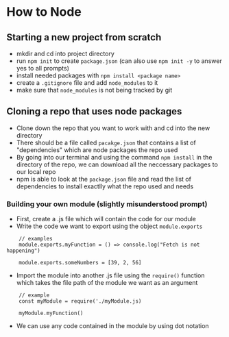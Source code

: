 # How to Node

## Starting a new project from scratch

- mkdir and cd into project directory
- run `npm init` to create `package.json` (can also use `npm init -y` to answer yes to all prompts)
- install needed packages with `npm install <package name>`
- create a `.gitignore` file and add `node_modules` to it
- make sure that `node_modules` is not being tracked by git

## Cloning a repo that uses node packages

- Clone down the repo that you want to work with and cd into the new directory
- There should be a file called `pacakge.json` that contains a list of "dependencies" which are node packages the repo used
- By going into our terminal and using the command `npm install` in the directory of the repo, we can download all the neccessary packages to our local repo
- npm is able to look at the `package.json` file and read the list of dependencies to install exactlly what the repo used and needs

### Building your own module (slightly misunderstood prompt)

- First, create a .js file which will contain the code for our module
- Write the code we want to export using the object `module.exports`

```
    // examples
    module.exports.myFunction = () => console.log("Fetch is not happening")

    module.exports.someNumbers = [39, 2, 56]
```

- Import the module into another .js file using the `require()` function which takes the file path of the module we want as an argument

```
    // example
    const myModule = require('./myModule.js)

    myModule.myFunction()
```
- We can use any code contained in the module by using dot notation